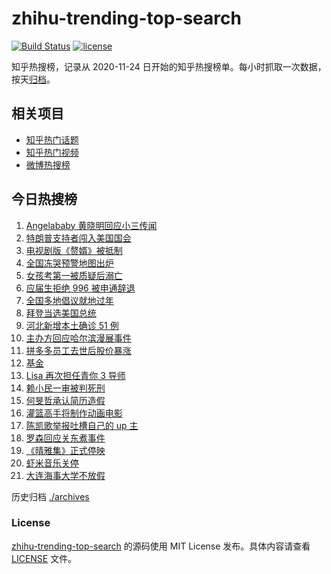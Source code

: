 # zhihu-trending-top-search

[![Build Status](https://github.com/justjavac/zhihu-trending-top-search/workflows/ci/badge.svg?branch=main)](https://github.com/justjavac/zhihu-trending-top-search/actions)
[![license](https://img.shields.io/github/license/justjavac/zhihu-trending-top-search)](https://github.com/justjavac/zhihu-trending-top-search/blob/main/LICENSE)

知乎热搜榜，记录从 2020-11-24 日开始的知乎热搜榜单。每小时抓取一次数据，按天[归档](./archives)。

## 相关项目

- [知乎热门话题](https://github.com/justjavac/zhihu-trending-hot-questions)
- [知乎热门视频](https://github.com/justjavac/zhihu-trending-hot-video)
- [微博热搜榜](https://github.com/justjavac/weibo-trending-hot-search)

## 今日热搜榜

<!-- BEGIN -->
<!-- 最后更新时间 Thu Jan 07 2021 20:10:09 GMT+0800 (CST) -->
1. [Angelababy 黄晓明回应小三传闻](https://www.zhihu.com/search?q=黄晓明baby)
1. [特朗普支持者闯入美国国会](https://www.zhihu.com/search?q=特朗普支持者)
1. [电视剧版《赘婿》被抵制](https://www.zhihu.com/search?q=赘婿)
1. [全国冻哭预警地图出炉](https://www.zhihu.com/search?q=全国冻哭预警)
1. [女孩考第一被质疑后溺亡](https://www.zhihu.com/search?q=女孩考第一被质疑)
1. [应届生拒绝 996 被申通辞退](https://www.zhihu.com/search?q=申通996)
1. [全国多地倡议就地过年](https://www.zhihu.com/search?q=就地过年)
1. [拜登当选美国总统](https://www.zhihu.com/search?q=拜登)
1. [河北新增本土确诊 51 例](https://www.zhihu.com/search?q=河北新增)
1. [主办方回应哈尔滨漫展事件](https://www.zhihu.com/search?q=哈尔滨漫展)
1. [拼多多员工去世后股价暴涨](https://www.zhihu.com/search?q=拼多多股价)
1. [基金](https://www.zhihu.com/search?q=基金)
1. [Lisa 再次担任青你 3 导师](https://www.zhihu.com/search?q=lisa)
1. [赖小民一审被判死刑](https://www.zhihu.com/search?q=赖小民)
1. [何旻哲承认简历造假](https://www.zhihu.com/search?q=何旻哲简历)
1. [灌篮高手将制作动画电影](https://www.zhihu.com/search?q=灌篮高手)
1. [陈凯歌举报吐槽自己的 up 主](https://www.zhihu.com/search?q=陈凯歌举报)
1. [罗森回应关东煮事件](https://www.zhihu.com/search?q=罗森关东煮)
1. [《晴雅集》正式停映](https://www.zhihu.com/search?q=晴雅集)
1. [虾米音乐关停](https://www.zhihu.com/search?q=虾米音乐)
1. [大连海事大学不放假](https://www.zhihu.com/search?q=大连海事大学)
<!-- END -->

历史归档 [./archives](./archives)

### License

[zhihu-trending-top-search](https://github.com/justjavac/zhihu-trending-top-search) 的源码使用 MIT License 发布。具体内容请查看 [LICENSE](./LICENSE) 文件。
